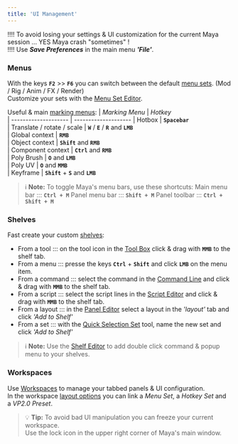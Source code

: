 ```yaml
---
title: 'UI Management'
---
```


!!!! To avoid losing your settings & UI customization for the current Maya session ... YES Maya crash "sometimes" !  
!!!! Use ***Save Preferences***  in the main menu ***'File'***.

### Menus

With the keys **`F2`** >> **`F6`** you can switch between the default [menu sets](https://help.autodesk.com/view/MAYAUL/2020/ENU/?guid=GUID-D90A2BDB-FD05-4528-8A95-C33A02D15129). (Mod / Rig / Anim / FX / Render)  
Customize your sets with the [Menu Set Editor](https://help.autodesk.com/view/MAYAUL/2020/ENU/?guid=GUID-AAAE82E6-CC81-4D50-A82B-E9A35C2F1D9F).


Useful & main [marking menus](https://help.autodesk.com/view/MAYAUL/2020/ENU/?guid=GUID-8BA1A3AA-4C44-4779-8B22-0AAE3627E8EB): 
| *Marking Menu*                  | *Hotkey*            
| --------------------  | --------------------
| Hotbox  | **`Spacebar`**  
| Translate / rotate / scale  | **`W`** / **`E`** / **`R`** and **`LMB`**  
| Global context  | **`RMB`**  
| Object context  | **`Shift`** and **`RMB`**  
| Component context  | **`Ctrl`** and **`RMB`**  
| Poly Brush  | **`O`** and **`LMB`**  
| Poly UV  | **`O`** and **`MMB`**  
| Keyframe  | **`Shift`** + **`S`** and **`LMB`**  

> :information_source: **Note:**  To toggle Maya's menu bars, use these shortcuts:
Main menu bar ::: **`Ctrl + M`**
Panel menu bar ::: **`Shift + M`**
Panel toolbar ::: **`Ctrl + Shift + M`**

### Shelves 

Fast create your custom [shelves](https://help.autodesk.com/view/MAYAUL/2020/ENU/?guid=GUID-4A21F741-C9AC-4AE5-897E-B6F8C68ADF90):
- From a tool ::: on the tool icon in the [Tool Box](https://help.autodesk.com/view/MAYAUL/2020/ENU/?guid=GUID-B345E162-0149-4E09-AC98-48DCFC227F33) click & drag with **`MMB`** to the shelf tab.  
- From a menu ::: presse the keys **`Ctrl`** + **`Shift`** and click **`LMB`** on the menu item.  
- From a command ::: select the command in the [Command Line](https://help.autodesk.com/view/MAYAUL/2020/ENU/?guid=GUID-4981A0A5-9418-4274-918C-561E33B0102D) and click & drag with **`MMB`** to the shelf tab.  
- From a script ::: select the script lines in the [Script Editor](https://help.autodesk.com/view/MAYAUL/2020/ENU/?guid=GUID-7C861047-C7E0-4780-ACB5-752CD22AB02E) and click & drag with **`MMB`** to the shelf tab.  
- From a layout ::: in the [Panel Editor](https://help.autodesk.com/view/MAYAUL/2020/ENU/?guid=GUID-41817CDA-CA8D-43F5-AF22-747F8C7956A2) select a layout in the *'layout'* tab and click *'Add to Shelf'*
- From a set ::: with the [Quick Selection Set](https://help.autodesk.com/view/MAYAUL/2020/ENU/?guid=GUID-8F030BC7-8F4A-4C01-978B-DECBB807B5B0) tool, name the new set and click *'Add to Shelf'*

>:information_source: **Note:** Use the [Shelf Editor](https://help.autodesk.com/view/MAYAUL/2020/ENU/?guid=GUID-58C25080-5864-4709-BE3A-0543E9D1FCF2) to add double click command & popup menu to your shelves.

### Workspaces

Use [Workspaces](https://help.autodesk.com/view/MAYAUL/2020/ENU/?guid=GUID-0384C282-3CA1-4587-9775-F7164D3F6980) to manage your tabbed panels & UI configuration.  
In the workspace [layout options](https://help.autodesk.com/view/MAYAUL/2020/ENU/?guid=GUID-B69DF865-D749-43C6-9FD7-BC3E454C0311) you can link a *Menu Set*, a *Hotkey Set* and a *VP2.0 Preset*.  

>:bulb: **Tip:** To avoid bad UI manipulation you can freeze your current workspace.  
Use the lock icon in the upper right corner of Maya's main window.  